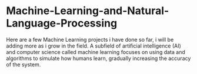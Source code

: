 # Machine-Learning-and-Natural-Language-Processing
Here are a few Machine Learning projects i have done so far, i will be adding more as i grow in the field.
A subfield of artificial intelligence (AI) and computer science called machine learning focuses on using data and algorithms to simulate how humans learn, gradually increasing the accuracy of the system.
